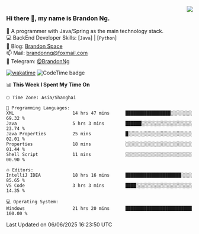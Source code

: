 <img  align="right" src="https://github-readme-stats-brandon0824.vercel.app/api/top-langs/?username=brandon0824&layout=compact">

### Hi there 👋, my name is Brandon Ng.

🌱 A programmer with Java/Spring as the main technology stack.  
💻 BackEnd Developer Skills: [`Java`] | [`Python`]  
📝 Blog: [Brandon Space](https://blog.brandonng.cc)  
📫 Mail: brandonng@foxmail.com  
📰 Telegram: [@BrandonNg](https://t.me/BrandonNg24)  

[![wakatime](https://wakatime.com/badge/user/940cafbf-f9d5-4b24-9a07-19bb072f52bb.svg)](https://wakatime.com/@940cafbf-f9d5-4b24-9a07-19bb072f52bb)
![CodeTime badge](https://img.shields.io/endpoint?style=flat-square&url=https%3A%2F%2Fapi.codetime.dev%2Fshield%3Fid%3D128%26project%3D%26in%3D604800000)

<!--START_SECTION:waka-->
📊 **This Week I Spent My Time On** 

```text
🕑︎ Time Zone: Asia/Shanghai

💬 Programming Languages: 
XML                      14 hrs 47 mins      █████████████████░░░░░░░░   69.32 % 
Java                     5 hrs 3 mins        ██████░░░░░░░░░░░░░░░░░░░   23.74 % 
Java Properties          25 mins             █░░░░░░░░░░░░░░░░░░░░░░░░   02.01 % 
Properties               18 mins             ░░░░░░░░░░░░░░░░░░░░░░░░░   01.44 % 
Shell Script             11 mins             ░░░░░░░░░░░░░░░░░░░░░░░░░   00.90 % 

🔥 Editors: 
IntelliJ IDEA            18 hrs 16 mins      █████████████████████░░░░   85.65 % 
VS Code                  3 hrs 3 mins        ████░░░░░░░░░░░░░░░░░░░░░   14.35 % 

💻 Operating System: 
Windows                  21 hrs 20 mins      █████████████████████████   100.00 % 
```


 Last Updated on 06/06/2025 16:23:50 UTC
<!--END_SECTION:waka-->
